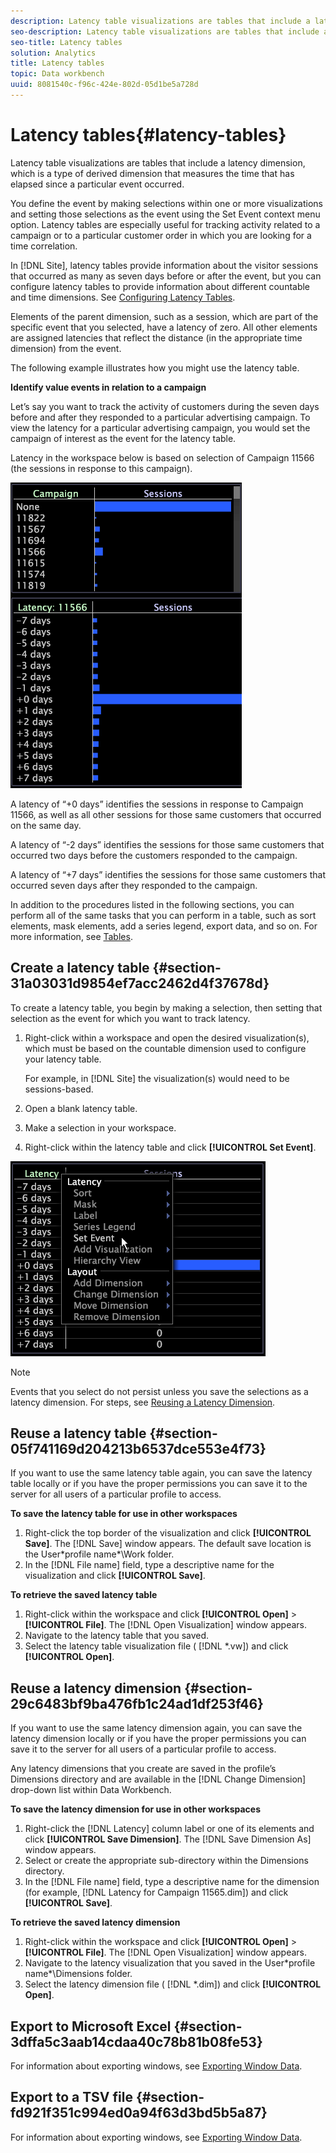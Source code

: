 ```yaml
---
description: Latency table visualizations are tables that include a latency dimension, which is a type of derived dimension that measures the time that has elapsed since a particular event occurred.
seo-description: Latency table visualizations are tables that include a latency dimension, which is a type of derived dimension that measures the time that has elapsed since a particular event occurred.
seo-title: Latency tables
solution: Analytics
title: Latency tables
topic: Data workbench
uuid: 8081540c-f96c-424e-802d-05d1be5a728d
---
```


# Latency tables{#latency-tables}

Latency table visualizations are tables that include a latency dimension, which is a type of derived dimension that measures the time that has elapsed since a particular event occurred.

 You define the event by making selections within one or more visualizations and setting those selections as the event using the Set Event context menu option. Latency tables are especially useful for tracking activity related to a campaign or to a particular customer order in which you are looking for a time correlation.

In [!DNL Site], latency tables provide information about the visitor sessions that occurred as many as seven days before or after the event, but you can configure latency tables to provide information about different countable and time dimensions. See [Configuring Latency Tables](../../../home/c-get-started/c-intf-anlys-ftrs/c-config-ltcy-tbls/c-config-ltcy-tbls.md#concept-7175c3defec64556994f0dfcccb7d15c).

Elements of the parent dimension, such as a session, which are part of the specific event that you selected, have a latency of zero. All other elements are assigned latencies that reflect the distance (in the appropriate time dimension) from the event.

The following example illustrates how you might use the latency table.

**Identify value events in relation to a campaign**

Let’s say you want to track the activity of customers during the seven days before and after they responded to a particular advertising campaign. To view the latency for a particular advertising campaign, you would set the campaign of interest as the event for the latency table.

Latency in the workspace below is based on selection of Campaign 11566 (the sessions in response to this campaign).

![](assets/vis_Latency.png)

A latency of “+0 days” identifies the sessions in response to Campaign 11566, as well as all other sessions for those same customers that occurred on the same day.

A latency of “-2 days” identifies the sessions for those same customers that occurred two days before the customers responded to the campaign.

A latency of “+7 days” identifies the sessions for those same customers that occurred seven days after they responded to the campaign.

In addition to the procedures listed in the following sections, you can perform all of the same tasks that you can perform in a table, such as sort elements, mask elements, add a series legend, export data, and so on. For more information, see [Tables](../../../home/c-get-started/c-analysis-vis/c-tables/c-tables.md#concept-c632cb8ad9724f90ac5c294d52ae667f).

## Create a latency table {#section-31a03031d9854ef7acc2462d4f37678d}

To create a latency table, you begin by making a selection, then setting that selection as the event for which you want to track latency.

1. Right-click within a workspace and open the desired visualization(s), which must be based on the countable dimension used to configure your latency table.

   For example, in [!DNL Site] the visualization(s) would need to be sessions-based. 

1. Open a blank latency table. 
1. Make a selection in your workspace. 
1. Right-click within the latency table and click **[!UICONTROL Set Event]**.

![](assets/vis_Latency_SetEvent.png)

>[!NOTE]
>
>Events that you select do not persist unless you save the selections as a latency dimension. For steps, see [Reusing a Latency Dimension](../../../home/c-get-started/c-analysis-vis/c-lat-tbls.md#section-29c6483bf9ba476fb1c24ad1df253f46).

## Reuse a latency table {#section-05f741169d204213b6537dce553e4f73}

If you want to use the same latency table again, you can save the latency table locally or if you have the proper permissions you can save it to the server for all users of a particular profile to access.

**To save the latency table for use in other workspaces**

1. Right-click the top border of the visualization and click **[!UICONTROL Save]**. The [!DNL Save] window appears. The default save location is the User\*profile name*\Work folder. 
1. In the [!DNL File name] field, type a descriptive name for the visualization and click **[!UICONTROL Save]**.

**To retrieve the saved latency table**

1. Right-click within the workspace and click **[!UICONTROL Open]** > **[!UICONTROL File]**. The [!DNL Open Visualization] window appears. 
1. Navigate to the latency table that you saved. 
1. Select the latency table visualization file ( [!DNL *.vw]) and click **[!UICONTROL Open]**.

## Reuse a latency dimension {#section-29c6483bf9ba476fb1c24ad1df253f46}

If you want to use the same latency dimension again, you can save the latency dimension locally or if you have the proper permissions you can save it to the server for all users of a particular profile to access.

Any latency dimensions that you create are saved in the profile’s Dimensions directory and are available in the [!DNL Change Dimension] drop-down list within Data Workbench.

**To save the latency dimension for use in other workspaces**

1. Right-click the [!DNL Latency] column label or one of its elements and click **[!UICONTROL Save Dimension]**. The [!DNL Save Dimension As] window appears. 
1. Select or create the appropriate sub-directory within the Dimensions directory. 
1. In the [!DNL File name] field, type a descriptive name for the dimension (for example, [!DNL Latency for Campaign 11565.dim]) and click **[!UICONTROL Save]**.

**To retrieve the saved latency dimension**

1. Right-click within the workspace and click **[!UICONTROL Open]** > **[!UICONTROL File]**. The [!DNL Open Visualization] window appears. 
1. Navigate to the latency visualization that you saved in the User\*profile name*\Dimensions folder. 
1. Select the latency dimension file ( [!DNL *.dim]) and click **[!UICONTROL Open]**.

## Export to Microsoft Excel {#section-3dffa5c3aab14cdaa40c78b81b08fe53}

For information about exporting windows, see [Exporting Window Data](../../../home/c-get-started/c-wk-win-wksp/c-exp-win-data.md#concept-8df61d64ed434cc5a499023c44197349).

## Export to a TSV file {#section-fd921f351c994ed0a94f63d3bd5b5a87}

For information about exporting windows, see [Exporting Window Data](../../../home/c-get-started/c-wk-win-wksp/c-exp-win-data.md#concept-8df61d64ed434cc5a499023c44197349). 

